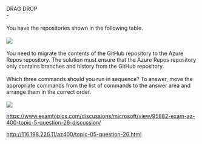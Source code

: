 DRAG DROP<br/> -<br/><br/>You have the repositories shown in the following table.<br/><br/><img src="https://img.examtopics.com/az-400/image15.png"/><br/><br/>You need to migrate the contents of the GitHub repository to the Azure Repos repository. The solution must ensure that the Azure Repos repository only contains branches and history from the GitHub repository.<br/><br/>Which three commands should you run in sequence? To answer, move the appropriate commands from the list of commands to the answer area and arrange them in the correct order.<br/><br/><img src="https://img.examtopics.com/az-400/image16.png"/><p><a href="https://www.examtopics.com/discussions/microsoft/view/95882-exam-az-400-topic-5-question-26-discussion/">https://www.examtopics.com/discussions/microsoft/view/95882-exam-az-400-topic-5-question-26-discussion/</a></p><p><a href="http://116.198.226.11/az400/topic-05-question-26.html">http://116.198.226.11/az400/topic-05-question-26.html</a></p><script src="https://giscus.app/client.js"                    data-repo="azsamples/az204"                    data-repo-id="R_kgDOMRXzDQ"                    data-category="General"                    data-category-id="DIC_kwDOMRXzDc4Cgi27"                    data-mapping="pathname"                    data-strict="0"                    data-reactions-enabled="0"                    data-emit-metadata="0"                    data-input-position="bottom"                    data-theme="preferred_color_scheme"                    data-lang="en"                    crossorigin="anonymous"                    async>                    </script>
